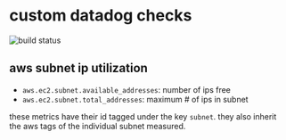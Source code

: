 # custom datadog checks
![build status](https://github.com/fabianponce/datadog-checks/actions/workflows/python.yml/badge.svg)

## aws subnet ip utilization
* `aws.ec2.subnet.available_addresses`: number of ips free
* `aws.ec2.subnet.total_addresses`: maximum # of ips in subnet

these metrics have their id tagged under the key `subnet`. 
they also inherit the aws tags of the individual subnet measured.